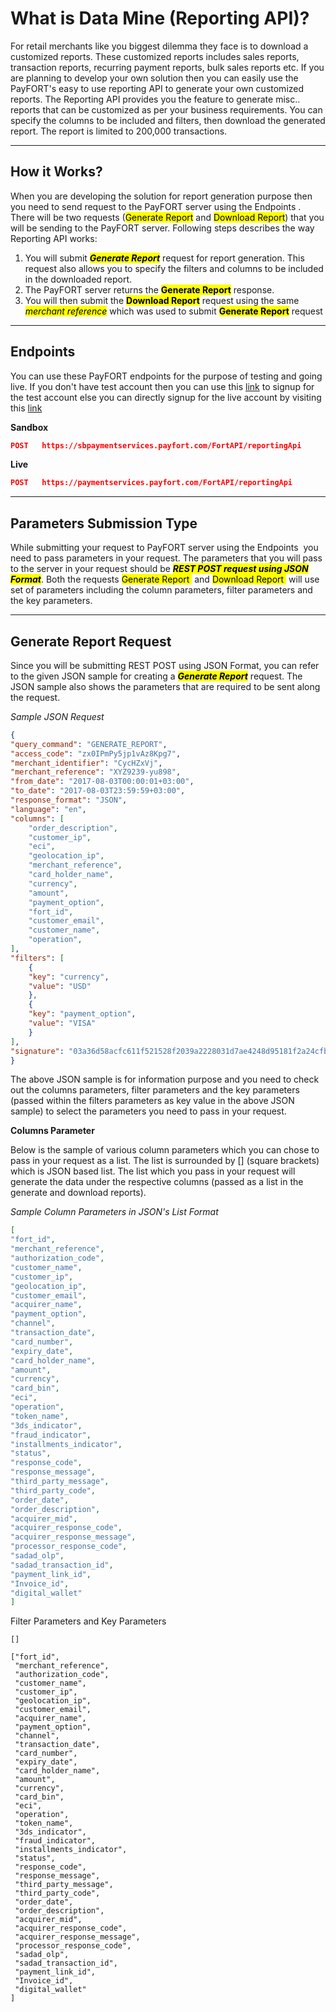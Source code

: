 # What is Data Mine (Reporting API)?

For retail merchants like you biggest dilemma they face is to download a customized reports. These customized reports includes sales reports, transaction reports, recurring payment reports, bulk sales reports etc. If you are planning to develop your own solution then you can easily use the PayFORT's easy to use reporting API to generate your own customized reports. The Reporting API provides you the feature to generate misc.. reports that can be customized as per your business requirements. You can specify the columns to be included and filters, then download the generated report. The report is limited to 200,000 transactions.

------

## How it Works?

When you are developing the solution for report generation purpose then you need to send request to the PayFORT server using the Endpoints&nbsp;[<i class="fa fa-anchor"></i>](#endpoints). There will be two requests (<mark>Generate Report</mark> and <mark>Download Report</mark>) that you will be sending to the PayFORT server. Following steps describes the way Reporting API works:

1. You will submit <mark>***Generate Report***</mark> request for report generation. This request also allows you to specify the filters and columns to be included in the downloaded report.
2. The PayFORT server returns the <mark>**Generate Report**</mark> response.
3. You will then submit the <mark>**Download Report**</mark> request using the same <mark>*merchant reference*</mark> which was used to submit **<mark>Generate Report</mark>** request



------

## Endpoints

You can use these PayFORT endpoints for the purpose of testing and going live. If you don't have test account then you can use this [link](https://www.payfort.com/test-account/) to signup for the test account else you can directly signup for the live account by visiting this [link](https://www.payfort.com/get-started/)

**Sandbox**

```json
POST   https://sbpaymentservices.payfort.com/FortAPI/reportingApi
```

**Live**

```json
POST   https://paymentservices.payfort.com/FortAPI/reportingApi
```

------

## Parameters Submission Type

While submitting your request to PayFORT server using the Endpoints&nbsp; [<i class="fa fa-anchor"></i>](#endpoints) you need to pass parameters in your request. The parameters that you will pass to the server in your request should be ***<mark>REST POST request using JSON Format</mark>***. Both the requests <mark>Generate Report&nbsp;<a href="#generate-report-request"><i class="fa fa-anchor"></i></a></mark> and <mark>Download Report&nbsp;<a href="#download-report-request"><i class="fa fa-anchor"></i></a></mark> will use set of parameters including the column parameters, filter parameters and the key parameters.

------

## Generate Report Request

Since you will be submitting REST POST using JSON Format, you can refer to the given JSON sample for creating a <mark>***Generate Report***</mark> request. The JSON sample also shows the parameters that are required to be sent along the request.

*Sample JSON Request*

```json
{
"query_command": "GENERATE_REPORT",
"access_code": "zx0IPmPy5jp1vAz8Kpg7",
"merchant_identifier": "CycHZxVj",
"merchant_reference": "XYZ9239-yu898",
"from_date": "2017-08-03T00:00:01+03:00",
"to_date": "2017-08-03T23:59:59+03:00",
"response_format": "JSON",
"language": "en",
"columns": [
    "order_description",
    "customer_ip",
    "eci",
    "geolocation_ip",
    "merchant_reference",
    "card_holder_name",
    "currency",
    "amount",
    "payment_option",
    "fort_id",
    "customer_email",
    "customer_name",
    "operation",
],
"filters": [
    {
    "key": "currency",
    "value": "USD"
    },
    {
    "key": "payment_option",
    "value": "VISA"
    }
],
"signature": "03a36d58acfc611f521528f2039a2228031d7ae4248d95181f2a24cfbe9f7865"
}
```

The above JSON sample is for information purpose and you need to check out the columns parameters, filter parameters and the key parameters (passed within the filters parameters as key value in the above JSON sample) to select the parameters you need to pass in your request.

**Columns Parameter**

Below is the sample of various column parameters which you can chose to pass in your request as a list. The list is surrounded by [] (square brackets) which is JSON based list. The list which you pass in your request will generate the data under the respective columns (passed as a list in the generate and download reports).

*Sample Column Parameters in JSON's List Format*

```json
[
"fort_id",
"merchant_reference",
"authorization_code",
"customer_name",
"customer_ip",
"geolocation_ip",
"customer_email",
"acquirer_name",
"payment_option",
"channel",
"transaction_date",
"card_number",
"expiry_date",
"card_holder_name",
"amount",
"currency",
"card_bin",
"eci",
"operation",
"token_name",
"3ds_indicator",
"fraud_indicator",
"installments_indicator",
"status",
"response_code",
"response_message",
"third_party_message",
"third_party_code",
"order_date",
"order_description",
"acquirer_mid",
"acquirer_response_code",
"acquirer_response_message",
"processor_response_code",
"sadad_olp",
"sadad_transaction_id",
"payment_link_id",
"Invoice_id",
"digital_wallet"
]
```



Filter Parameters and Key Parameters

```
[]
```







```
["fort_id",
 "merchant_reference",
 "authorization_code",
 "customer_name",
 "customer_ip",
 "geolocation_ip",
 "customer_email",
 "acquirer_name",
 "payment_option",
 "channel",
 "transaction_date",
 "card_number",
 "expiry_date",
 "card_holder_name",
 "amount",
 "currency",
 "card_bin",
 "eci",
 "operation",
 "token_name",
 "3ds_indicator",
 "fraud_indicator",
 "installments_indicator",
 "status",
 "response_code",
 "response_message",
 "third_party_message",
 "third_party_code",
 "order_date",
 "order_description",
 "acquirer_mid",
 "acquirer_response_code",
 "acquirer_response_message",
 "processor_response_code",
 "sadad_olp",
 "sadad_transaction_id",
 "payment_link_id",
 "Invoice_id",
 "digital_wallet"
]
```

